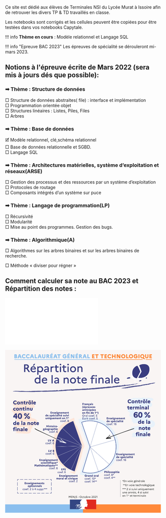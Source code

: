 Ce site est dédié aux élèves de Terminales NSI du Lycée Murat à Issoire afin de retrouver les divers TP & TD travaillés en classe.  

Les notebooks sont corrigés et les cellules peuvent être copiées pour être testées dans vos notebooks Capytale.


!!! info 
    **Thème en cours** :  Modèle relationnel et Langage SQL
    

    

!!! info  "Epreuve BAC 2023"
    Les épreuves de spécialité se dérouleront mi-mars 2023.  

 
## Notions à l'épreuve écrite de Mars 2022 (sera mis à jours dés que possible): 

### &#10145; Thème : Structure de données  

□ Structure de données abstraites( file) : interface et implémentation  
□ Programmation orientée objet  
□ Structures linéaires : Listes, Piles, Files  
□ Arbres

### &#10145; Thème : Base de données  

🗹 Modèle relationnel, clé,schéma relationnel  
□ Base de données relationnelle et SGBD.  
□ Langage SQL  

### &#10145; Thème : Architectures matérielles, système d’exploitation et réseaux(ARSE)  

□ Gestion des processus et des ressources par un système d’exploitation  
□ Protocoles de routage  
□ Composants intégrés d’un système sur puce

### &#10145; Thème : Langage de programmation(LP)  
	
□ Récursivité  
□ Modularité  	
□ Mise au point des programmes. Gestion des bugs.


### &#10145; Thème : Algorithmique(A)

□ Algorithmes sur les arbres binaires et sur les arbres binaires de recherche.

□ Méthode « diviser pour régner »
	
## Comment calculer sa note au BAC 2023 et Répartition des notes :

![Fiche pour calculer sa note au BAC 2023](divers/el-ve-de-premiere-comment-calculer-note-bac-2022-94490.pdf)

![](r-partition-de-la-note-finale.jpg)
